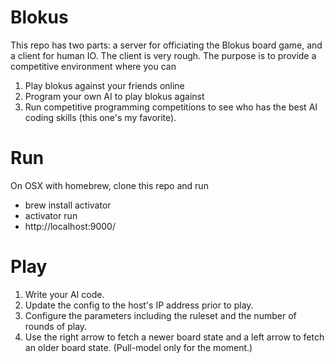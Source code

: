 # Blokus

This repo has two parts: a server for officiating the Blokus board game, and a client for human IO. The client is very rough. The purpose is to provide a competitive environment where you can
1. Play blokus against your friends online
2. Program your own AI to play blokus against
3. Run competitive programming competitions to see who has the best AI coding skills (this one's my favorite).

# Run

On OSX with homebrew, clone this repo and run
* brew install activator
* activator run
* http://localhost:9000/

# Play

1. Write your AI code.
2. Update the config to the host's IP address prior to play.
3. Configure the parameters including the ruleset and the number of rounds of play.
4. Use the right arrow to fetch a newer board state and a left arrow to fetch an older board state. (Pull-model only for the moment.)
